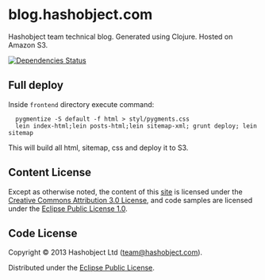 # blog.hashobject.com

Hashobject team technical blog. Generated using Clojure. Hosted on Amazon S3.

[![Dependencies Status](http://jarkeeper.com/hashobject/blog.hashobject.com/status.png)](http://jarkeeper.com/hashobject/blog.hashobject.com)

## Full deploy

Inside `frontend` directory execute command:

```
  pygmentize -S default -f html > styl/pygments.css
  lein index-html;lein posts-html;lein sitemap-xml; grunt deploy; lein sitemap
```

This will build all html, sitemap, css and deploy it to S3.


## Content License

Except as otherwise noted, the content of this [site](http://blog.hashobject.com)
is licensed under the [Creative Commons Attribution 3.0 License](http://creativecommons.org/licenses/by/3.0/),
and code samples are licensed under the [Eclipse Public License 1.0](http://opensource.org/licenses/eclipse-1.0).

## Code License

Copyright © 2013 Hashobject Ltd (team@hashobject.com).

Distributed under the [Eclipse Public License](http://opensource.org/licenses/eclipse-1.0).
